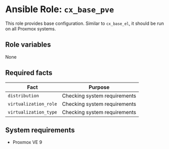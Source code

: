 # Ansible Role: `cx_base_pve`

This role provides base configuration. Similar to `cx_base_el`, it should be run on all Proxmox systems.

## Role variables

None

## Required facts

| Fact                  | Purpose                      |
| --------------------- | ---------------------------- |
| `distribution`        | Checking system requirements |
| `virtualization_role` | Checking system requirements |
| `virtualization_type` | Checking system requirements |

## System requirements

- Proxmox VE 9
